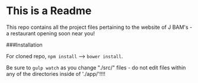 # This is a Readme

This repo contains all the project files pertaining to the website of J BAM's - a restaurant opening soon near you!


###Installation

For cloned repo, `npm install` --> `bower install`.

Be sure to `gulp watch` as you change "./src/" files - do not edit files within any of the directories inside of './app/'!!!!
